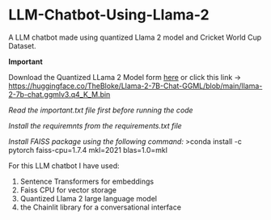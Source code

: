 # LLM-Chatbot-Using-Llama-2
A LLM chatbot made using quantized Llama 2 model and Cricket World Cup Dataset. 

**Important**

Download the Quantized LLama 2 Model form [here]( https://huggingface.co/TheBloke/Llama-2-7B-Chat-GGML/blob/main/llama-2-7b-chat.ggmlv3.q4_K_M.bin) or click this link ->  https://huggingface.co/TheBloke/Llama-2-7B-Chat-GGML/blob/main/llama-2-7b-chat.ggmlv3.q4_K_M.bin

*Read the important.txt file first before running the code*

*Install the requiremnts from the requirements.txt file*

*Install FAISS package using the following command:* >conda install -c pytorch faiss-cpu=1.7.4 mkl=2021 blas=1.0=mkl

For this LLM chatbot I have used:
1) Sentence Transformers for embeddings
2) Faiss CPU for vector storage
3) Quantized Llama 2 large language model
4) the Chainlit library for a conversational interface
